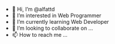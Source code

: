 - 👋 Hi, I’m @alfattd
- 👀 I’m interested in Web Programmer
- 🌱 I’m currently learning Web Developer
- 💞️ I’m looking to collaborate on ...
- 📫 How to reach me ...

<!---
alfattd/alfattd is a ✨ special ✨ repository because its `README.md` (this file) appears on your GitHub profile.
You can click the Preview link to take a look at your changes.
--->
